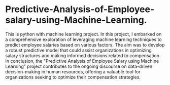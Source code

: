 # Predictive-Analysis-of-Employee-salary-using-Machine-Learning.
This is python with machine learning project.
In this project, I embarked on a comprehensive exploration of leveraging machine learning techniques to predict employee salaries based on various factors. The aim was to develop a robust predictive model that could assist organizations in optimizing salary structures and making informed decisions related to compensation.
In conclusion, the "Predictive Analysis of Employee Salary using Machine Learning" project contributes to the ongoing discourse on data-driven decision-making in human resources, offering a valuable tool for organizations seeking to optimize their compensation strategies.
